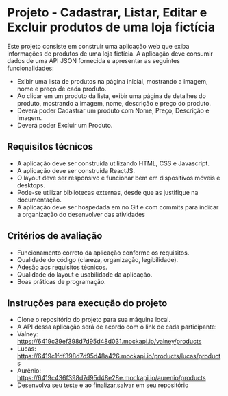 # Projeto - Cadastrar, Listar, Editar e Excluir produtos de uma loja fictícia
Este projeto consiste em construir uma aplicação web que exiba informações de produtos de uma loja fictícia. A aplicação deve consumir dados de uma API JSON fornecida e apresentar as seguintes funcionalidades:

* Exibir uma lista de produtos na página inicial, mostrando a imagem, nome e preço de cada produto.
* Ao clicar em um produto da lista, exibir uma página de detalhes do produto, mostrando a imagem, nome, descrição e preço do produto.
* Deverá poder Cadastrar um produto com Nome, Preço, Descrição e Imagem.
* Deverá poder Excluir um Produto.


## Requisitos técnicos


* A aplicação deve ser construída utilizando HTML, CSS e Javascript.
* A aplicação deve ser construída ReactJS.
* O layout deve ser responsivo e funcionar bem em dispositivos móveis e desktops.
* Pode-se utilizar bibliotecas externas, desde que as justifique na documentação.
* A aplicação deve ser hospedada em no Git e com commits para indicar a organização do desenvolver das atividades


## Critérios de avaliação


* Funcionamento correto da aplicação conforme os requisitos.
* Qualidade do código (clareza, organização, legibilidade).
* Adesão aos requisitos técnicos.
* Qualidade do layout e usabilidade da aplicação.
* Boas práticas de programação.


## Instruções para execução do projeto
* Clone o repositório do projeto para sua máquina local.
* A API dessa aplicação será de acordo com o link de cada participante:
 * Valney: https://6419c39ef398d7d95d48d031.mockapi.io/valney/products
 * Lucas: https://6419c1fdf398d7d95d48a426.mockapi.io/products/lucas/products
 * Aurênio: https://6419c436f398d7d95d48e28e.mockapi.io/aurenio/products
* Desenvolva seu teste e ao finalizar,salvar em seu repositório
